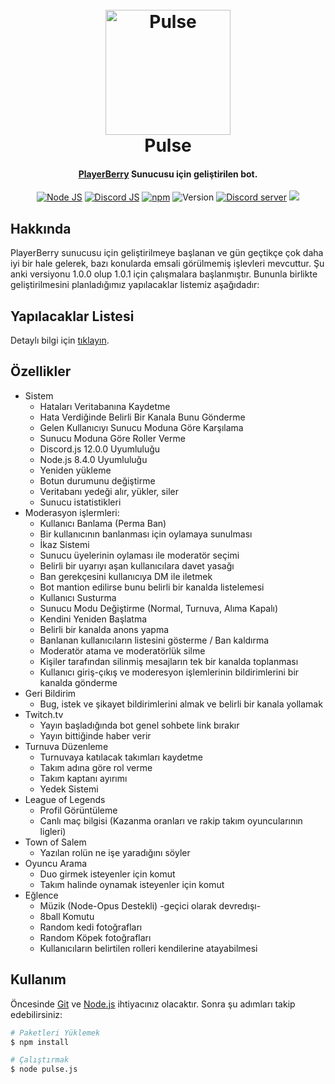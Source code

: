<h1 align="center">
  <br>
  <a href="https://discordapp.com"><img src="http://i.imgur.com/ksz9FHE.png" alt="Pulse" width="200"></a>
  <br>
  Pulse
  <br>
</h1>
<h4 align="center"><a href="https://discordapp.com" target="_blank">PlayerBerry</a> Sunucusu için geliştirilen bot.</h4>
<p align="center">
  <a href="http://nodejs.org"><img src="https://img.shields.io/badge/Node.js-8.4.0-blue.svg" alt="Node JS"></a>
  <a href="https://discord.js.org/"><img src="https://img.shields.io/badge/Discord.js-12.0.0%23dev-blue.svg" alt="Discord JS"></a>
  <a href="http://npmjs.com"><img src="https://img.shields.io/badge/npm-5.3.0-blue.svg" alt="npm"></a>
  <a><img src="https://img.shields.io/badge/Version-1.0.0-blue.svg" alt="Version"></a>
  <a href="http://discord.gg/tZD4Qm3"><img src="https://discordapp.com/api/guilds/299544085788622850/widget.png" alt="Discord server"></a>
  <a href="https://www.paypal.me/">
    <img src="https://img.shields.io/badge/₺-bağış-red.svg?maxAge=2592000&amp;style=flat">
  </a>
</p>

## Hakkında

PlayerBerry sunucusu için geliştirilmeye başlanan ve gün geçtikçe çok daha iyi bir hale gelerek, bazı konularda emsali görülmemiş işlevleri mevcuttur. Şu anki versiyonu 1.0.0 olup 1.0.1 için çalışmalara başlanmıştır. Bununla birlikte geliştirilmesini planladığımız yapılacaklar listemiz aşağıdadır:

## Yapılacaklar Listesi

Detaylı bilgi için [tıklayın](https://github.com/kendinikertenkelebek/Pulse/projects/1).

## Özellikler

* Sistem
  - Hataları Veritabanına Kaydetme
  - Hata Verdiğinde Belirli Bir Kanala Bunu Gönderme
  - Gelen Kullanıcıyı Sunucu Moduna Göre Karşılama
  - Sunucu Moduna Göre Roller Verme
  - Discord.js 12.0.0 Uyumluluğu
  - Node.js 8.4.0 Uyumluluğu
  - Yeniden yükleme 
  - Botun durumunu değiştirme
  - Veritabanı yedeği alır, yükler, siler
  - Sunucu istatistikleri
* Moderasyon işlermleri:
  - Kullanıcı Banlama (Perma Ban)
  - Bir kullanıcının banlanması için oylamaya sunulması
  - İkaz Sistemi
  - Sunucu üyelerinin oylaması ile moderatör seçimi
  - Belirli bir uyarıyı aşan kullanıcılara davet yasağı
  - Ban gerekçesini kullanıcıya DM ile iletmek
  - Bot mantion edilirse bunu belirli bir kanalda listelemesi
  - Kullanıcı Susturma
  - Sunucu Modu Değiştirme (Normal, Turnuva, Alıma Kapalı)
  - Kendini Yeniden Başlatma
  - Belirli bir kanalda anons yapma
  - Banlanan kullanıcıların listesini gösterme / Ban kaldırma
  - Moderatör atama ve moderatörlük silme
  - Kişiler tarafından silinmiş mesajların tek bir kanalda toplanması
  - Kullanıcı giriş-çıkış ve moderesyon işlemlerinin bildirimlerini bir kanalda gönderme
* Geri Bildirim
  - Bug, istek ve şikayet bildirimlerini almak ve belirli bir kanala yollamak
* Twitch.tv
  - Yayın başladığında bot genel sohbete link bırakır
  - Yayın bittiğinde haber verir
* Turnuva Düzenleme
  - Turnuvaya katılacak takımları kaydetme
  - Takım adına göre rol verme
  - Takım kaptanı ayırımı
  - Yedek Sistemi
* League of Legends
  - Profil Görüntüleme
  - Canlı maç bilgisi (Kazanma oranları ve rakip takım oyuncularının ligleri)
* Town of Salem
  - Yazılan rolün ne işe yaradığını söyler
* Oyuncu Arama
  - Duo girmek isteyenler için komut
  - Takım halinde oynamak isteyenler için komut
* Eğlence
  - Müzik (Node-Opus Destekli) -geçici olarak devredışı-
  - 8ball Komutu
  - Random kedi fotoğrafları
  - Random Köpek fotoğrafları
  - Kullanıcıların belirtilen rolleri kendilerine atayabilmesi

## Kullanım

Öncesinde [Git](https://git-scm.com) ve [Node.js](https://nodejs.org/en/download/) ihtiyacınız olacaktır. Sonra şu adımları takip edebilirsiniz:

```bash
# Paketleri Yüklemek
$ npm install

# Çalıştırmak
$ node pulse.js
```
